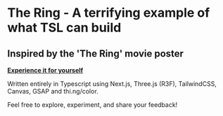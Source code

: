 # The Ring - A terrifying example of what TSL can build

## Inspired by the 'The Ring' movie poster

**[Experience it for yourself](https://the-ring-3d.vercel.app/)**

Written entirely in Typescript using Next.js, Three.js (R3F), TailwindCSS, Canvas, GSAP and thi.ng/color.

Feel free to explore, experiment, and share your feedback!
